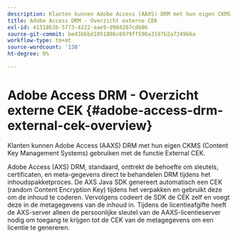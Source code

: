 ```yaml
---
description: Klanten kunnen Adobe Access (AAXS) DRM met hun eigen CKMS (Content Key Management Systems) gebruiken met de functie External CEK.
title: Adobe Access DRM - Overzicht externe CEK
exl-id: 4131863b-5773-4222-aae9-d984267cdb86
source-git-commit: be43bbbd1051886c8979ff590a3197b2a7249b6a
workflow-type: tm+mt
source-wordcount: '138'
ht-degree: 0%

---
```


# Adobe Access DRM - Overzicht externe CEK {#adobe-access-drm-external-cek-overview}

Klanten kunnen Adobe Access (AAXS) DRM met hun eigen CKMS (Content Key Management Systems) gebruiken met de functie External CEK.

Adobe Access (AXS) DRM, standaard, onttrekt de behoefte om sleutels, certificaten, en meta-gegevens direct te behandelen DRM tijdens het inhoudspakketproces. De AXS Java SDK genereert automatisch een CEK (random Content Encryption Key) tijdens het verpakken en gebruikt deze om de inhoud te coderen. Vervolgens codeert de SDK de CEK zelf en voegt deze in de metagegevens van de inhoud in. Tijdens de licentieafgifte heeft de AXS-server alleen de persoonlijke sleutel van de AAXS-licentieserver nodig om toegang te krijgen tot de CEK van de metagegevens om een licentie te genereren.
